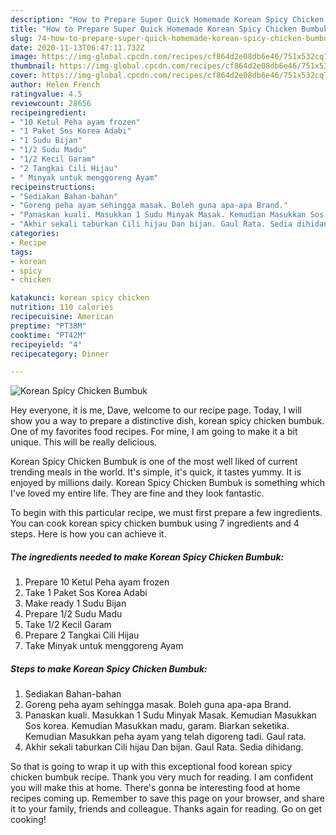 ```yaml
---
description: "How to Prepare Super Quick Homemade Korean Spicy Chicken Bumbuk"
title: "How to Prepare Super Quick Homemade Korean Spicy Chicken Bumbuk"
slug: 74-how-to-prepare-super-quick-homemade-korean-spicy-chicken-bumbuk
date: 2020-11-13T06:47:11.732Z
image: https://img-global.cpcdn.com/recipes/cf864d2e08db6e46/751x532cq70/korean-spicy-chicken-bumbuk-resipi-foto-utama.jpg
thumbnail: https://img-global.cpcdn.com/recipes/cf864d2e08db6e46/751x532cq70/korean-spicy-chicken-bumbuk-resipi-foto-utama.jpg
cover: https://img-global.cpcdn.com/recipes/cf864d2e08db6e46/751x532cq70/korean-spicy-chicken-bumbuk-resipi-foto-utama.jpg
author: Helen French
ratingvalue: 4.5
reviewcount: 28656
recipeingredient:
- "10 Ketul Peha ayam frozen"
- "1 Paket Sos Korea Adabi"
- "1 Sudu Bijan"
- "1/2 Sudu Madu"
- "1/2 Kecil Garam"
- "2 Tangkai Cili Hijau"
- " Minyak untuk menggoreng Ayam"
recipeinstructions:
- "Sediakan Bahan-bahan"
- "Goreng peha ayam sehingga masak. Boleh guna apa-apa Brand."
- "Panaskan kuali. Masukkan 1 Sudu Minyak Masak. Kemudian Masukkan Sos korea. Kemudian Masukkan madu, garam. Biarkan seketika. Kemudian Masukkan peha ayam yang telah digoreng tadi. Gaul rata."
- "Akhir sekali taburkan Cili hijau Dan bijan. Gaul Rata. Sedia dihidang."
categories:
- Recipe
tags:
- korean
- spicy
- chicken

katakunci: korean spicy chicken 
nutrition: 110 calories
recipecuisine: American
preptime: "PT38M"
cooktime: "PT42M"
recipeyield: "4"
recipecategory: Dinner

---
```



![Korean Spicy Chicken Bumbuk](https://img-global.cpcdn.com/recipes/cf864d2e08db6e46/751x532cq70/korean-spicy-chicken-bumbuk-resipi-foto-utama.jpg)

Hey everyone, it is me, Dave, welcome to our recipe page. Today, I will show you a way to prepare a distinctive dish, korean spicy chicken bumbuk. One of my favorites food recipes. For mine, I am going to make it a bit unique. This will be really delicious.

Korean Spicy Chicken Bumbuk is one of the most well liked of current trending meals in the world. It's simple, it's quick, it tastes yummy. It is enjoyed by millions daily. Korean Spicy Chicken Bumbuk is something which I've loved my entire life. They are fine and they look fantastic.




To begin with this particular recipe, we must first prepare a few ingredients. You can cook korean spicy chicken bumbuk using 7 ingredients and 4 steps. Here is how you can achieve it.

<!--inarticleads1-->

##### The ingredients needed to make Korean Spicy Chicken Bumbuk:

1. Prepare 10 Ketul Peha ayam frozen
1. Take 1 Paket Sos Korea Adabi
1. Make ready 1 Sudu Bijan
1. Prepare 1/2 Sudu Madu
1. Take 1/2 Kecil Garam
1. Prepare 2 Tangkai Cili Hijau
1. Take  Minyak untuk menggoreng Ayam




<!--inarticleads2-->

##### Steps to make Korean Spicy Chicken Bumbuk:

1. Sediakan Bahan-bahan
1. Goreng peha ayam sehingga masak. Boleh guna apa-apa Brand.
1. Panaskan kuali. Masukkan 1 Sudu Minyak Masak. Kemudian Masukkan Sos korea. Kemudian Masukkan madu, garam. Biarkan seketika. Kemudian Masukkan peha ayam yang telah digoreng tadi. Gaul rata.
1. Akhir sekali taburkan Cili hijau Dan bijan. Gaul Rata. Sedia dihidang.




So that is going to wrap it up with this exceptional food korean spicy chicken bumbuk recipe. Thank you very much for reading. I am confident you will make this at home. There's gonna be interesting food at home recipes coming up. Remember to save this page on your browser, and share it to your family, friends and colleague. Thanks again for reading. Go on get cooking!
